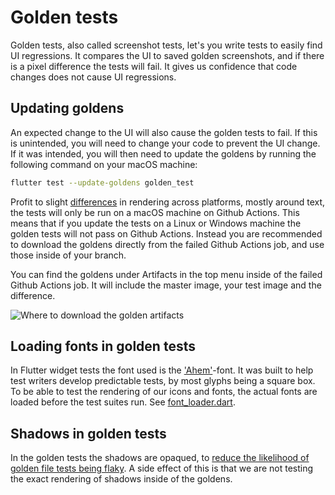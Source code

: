 # Golden tests
Golden tests, also called screenshot tests, let's you write tests to easily
find UI regressions. It compares the UI to saved golden screenshots, and if
there is a pixel difference the tests will fail. It gives us confidence that
code changes does not cause UI regressions.

## Updating goldens
An expected change to the UI will also cause the golden tests to fail. If this
is unintended, you will need to change your code to prevent the UI change. If
it was intended, you will then need to update the goldens by running the
following command on your macOS machine:
```bash
flutter test --update-goldens golden_test
```

Profit to slight [differences](
https://github.com/flutter/flutter/issues/36667#issuecomment-521335243)
in rendering across platforms, mostly around text, the tests will only be run
on a macOS machine on Github Actions. This means that if you update the tests
on a Linux or Windows machine the golden tests will not pass on Github Actions.
Instead you are recommended to download the goldens directly from the failed
Github Actions job, and use those inside of your branch.

You can find the goldens under Artifacts in the top menu inside of the failed
Github Actions job. It will include the master image, your test image and the
difference.

![Where to download the golden artifacts](
https://user-images.githubusercontent.com/1770678/80202787-70f1de80-8626-11ea-9d98-58ac72f67479.png)

## Loading fonts in golden tests
In Flutter widget tests the font used is the ['Ahem'](
https://www.w3.org/Style/CSS/Test/Fonts/Ahem/README)-font. It was built to help
test writers develop predictable tests, by most glyphs being a square box. To
be able to test the rendering of our icons and fonts, the actual fonts are
loaded before the test suites run. See [font_loader.dart](
testing/font_loader.dart).

## Shadows in golden tests
In the golden tests the shadows are opaqued, to [reduce the likelihood of
golden file tests being flaky](https://api.flutter.dev/flutter/flutter_test/LiveTestWidgetsFlutterBinding/disableShadows.html).
A side effect of this is that we are not testing the exact rendering of shadows
inside of the goldens.